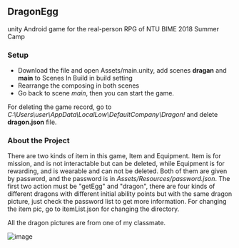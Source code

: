 ## DragonEgg
unity Android game for the real-person RPG of NTU BIME 2018 Summer Camp

### Setup
- Download the file and open Assets/main.unity, add scenes **dragan** and **main** to Scenes In Build in build setting
- Rearrange the composing in both scenes
- Go back to scene *main*, then you can start the game.

For deleting the game record, go to  *C:\Users\user\AppData\LocalLow\DefaultCompany\Dragon!* and delete **dragon.json** file.


### About the Project
There are two kinds of item in this game, Item and Equipment. Item is for mission, and is not interactable but can be deleted, while Equipment is for rewarding, and is wearable and can not be deleted. Both of them are given by password, and the password is in 
*Assets/Resources/password.json*.
The first two action must be "getEgg" and "dragon", there are four kinds of different dragons with different initial ability points but with the same dragon picture, just check the password list to get more information.
For changing the item pic, go to itemList.json for changing the directory.

All the dragon pictures are from one of my classmate.


![image](https://github.com/csinrn/DragonEgg/blob/master/demo.gif)
